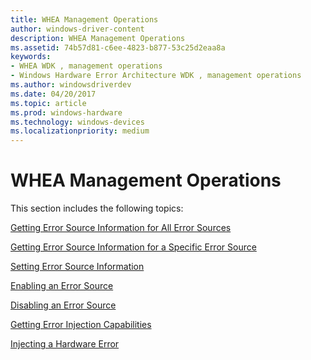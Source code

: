 ```yaml
---
title: WHEA Management Operations
author: windows-driver-content
description: WHEA Management Operations
ms.assetid: 74b57d81-c6ee-4823-b877-53c25d2eaa8a
keywords:
- WHEA WDK , management operations
- Windows Hardware Error Architecture WDK , management operations
ms.author: windowsdriverdev
ms.date: 04/20/2017
ms.topic: article
ms.prod: windows-hardware
ms.technology: windows-devices
ms.localizationpriority: medium
---
```


# WHEA Management Operations


This section includes the following topics:

[Getting Error Source Information for All Error Sources](getting-error-source-information-for-all-error-sources.md)

[Getting Error Source Information for a Specific Error Source](getting-error-source-information-for-a-specific-error-source.md)

[Setting Error Source Information](setting-error-source-information.md)

[Enabling an Error Source](enabling-an-error-source.md)

[Disabling an Error Source](disabling-an-error-source.md)

[Getting Error Injection Capabilities](getting-error-injection-capabilities.md)

[Injecting a Hardware Error](injecting-a-hardware-error.md)

 

 




